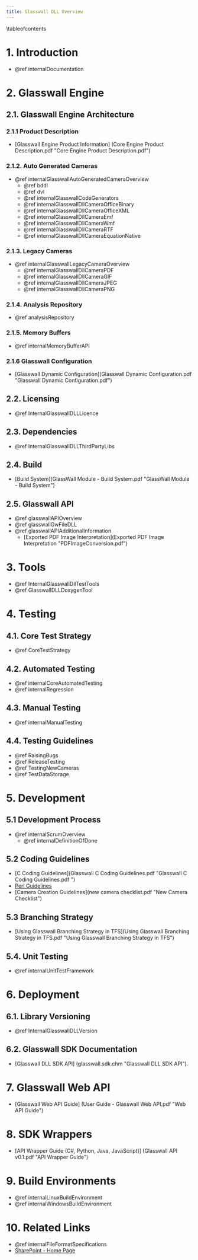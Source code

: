```yaml
---
title: Glasswall DLL Overview
---
```


\tableofcontents

# 1. Introduction

- @ref internalDocumentation  

# 2. Glasswall Engine

## 2.1. Glasswall Engine Architecture 

### 2.1.1 Product Description

- [Glasswall Engine Product Information] (Core Engine Product Description.pdf "Core Engine Product Description.pdf") 

### 2.1.2. Auto Generated Cameras

- @ref internalGlasswallAutoGeneratedCameraOverview
	- @ref bddl
	- @ref dvl
	- @ref internalGlasswallCodeGenerators
	- @ref internalGlasswallDllCameraOfficeBinary
	- @ref internalGlasswallDllCameraOfficeXML 
	- @ref internalGlasswallDllCameraEmf
	- @ref internalGlasswallDllCameraWmf
	- @ref internalGlasswallDllCameraRTF
	- @ref internalGlasswallDllCameraEquationNative

### 2.1.3. Legacy Cameras

- @ref internalGlasswallLegacyCameraOverview
	- @ref internalGlasswallDllCameraPDF
	- @ref internalGlasswallDllCameraGIF 
	- @ref internalGlasswallDllCameraJPEG
	- @ref internalGlasswallDllCameraPNG

### 2.1.4. Analysis Repository

- @ref analysisRepository

### 2.1.5. Memory Buffers

- @ref internalMemoryBufferAPI

### 2.1.6 Glasswall Configuration

- [Glasswall Dynamic Configuration](Glasswall Dynamic Configuration.pdf "Glasswall Dynamic Configuration.pdf")
	
## 2.2. Licensing

- @ref InternalGlasswallDLLLicence

## 2.3. Dependencies

- @ref InternalGlasswallDLLThirdPartyLibs

## 2.4. Build

- [Build System](GlassWall Module - Build System.pdf "GlassWall Module - Build System")

## 2.5. Glasswall API

- @ref glasswallAPIOverview
- @ref glasswallGwFileDLL
- @ref glasswallAPIAdditionalInformation
	- [Exported PDF Image Interpretation](Exported PDF Image Interpretation "PDFImageConversion.pdf")

# 3. Tools

- @ref InternalGlasswallDllTestTools
- @ref GlasswallDLLDoxygenTool

# 4. Testing

## 4.1. Core Test Strategy

- @ref CoreTestStrategy

## 4.2. Automated Testing

- @ref internalCoreAutomatedTesting
- @ref internalRegression

## 4.3. Manual Testing

- @ref internalManualTesting

## 4.4. Testing Guidelines

- @ref RaisingBugs
- @ref ReleaseTesting
- @ref TestingNewCameras
- @ref TestDataStorage

# 5. Development

## 5.1 Development Process

- @ref internalScrumOverview
	- @ref internalDefinitionOfDone

## 5.2 Coding Guidelines

- [C Coding Guidelines](Glasswall C Coding Guidelines.pdf "Glasswall C Coding Guidelines.pdf ")
- [Perl Guidelines](Perl_Best_Practices_Summary.pdf "Perl Best Practices")
- [Camera Creation Guidelines](new camera checklist.pdf "New Camera Checklist")

## 5.3 Branching Strategy

- [Using Glasswall Branching Strategy in TFS](Using Glasswall Branching Strategy in TFS.pdf "Using Glasswall Branching Strategy in TFS")

## 5.4. Unit Testing

- @ref internalUnitTestFramework

# 6. Deployment

## 6.1. Library Versioning

- @ref InternalGlasswallDLLVersion

## 6.2. Glasswall SDK Documentation

- [Glasswall DLL SDK API] (glasswall.sdk.chm "Glasswall DLL SDK API").

# 7. Glasswall Web API

- [Glasswall Web API Guide] (User Guide - Glasswall Web API.pdf "Web API Guide")

# 8. SDK Wrappers

- [API Wrapper Guide (C#, Python, Java, JavaScript)] (Glasswall API v0.1.pdf "API Wrapper Guide")

# 9. Build Environments

- @ref internalLinuxBuildEnvironment
- @ref internalWindowsBuildEnvironment

# 10. Related Links

- @ref internalFileFormatSpecifications
- [SharePoint - Home Page](http://sharepoint-2013/sites/DefaultCollection/Glasswall/Team%20Wiki/Current/Home.aspx)